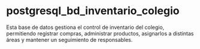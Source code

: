 # postgresql_bd_inventario_colegio
Esta base de datos gestiona el control de inventario del colegio, permitiendo registrar compras, administrar productos, asignarlos a distintas áreas y mantener un seguimiento de responsables.
